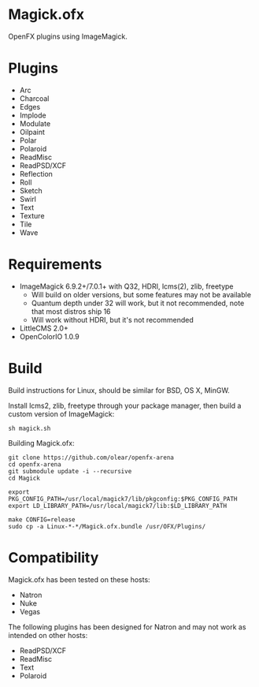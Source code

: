 Magick.ofx
==========

OpenFX plugins using ImageMagick.

Plugins
=======

 * Arc
 * Charcoal
 * Edges
 * Implode
 * Modulate
 * Oilpaint
 * Polar
 * Polaroid
 * ReadMisc
 * ReadPSD/XCF
 * Reflection
 * Roll
 * Sketch
 * Swirl
 * Text
 * Texture
 * Tile
 * Wave

Requirements
============

 * ImageMagick 6.9.2+/7.0.1+ with Q32, HDRI, lcms(2), zlib, freetype
   * Will build on older versions, but some features may not be available
   * Quantum depth under 32 will work, but it not recommended, note that most distros ship 16
   * Will work without HDRI, but it's not recommended
 * LittleCMS 2.0+
 * OpenColorIO 1.0.9

Build
=====

Build instructions for Linux, should be similar for BSD, OS X, MinGW.

Install lcms2, zlib, freetype through your package manager, then build a custom version of ImageMagick:

```
sh magick.sh
```

Building Magick.ofx:

```
git clone https://github.com/olear/openfx-arena
cd openfx-arena
git submodule update -i --recursive
cd Magick

export PKG_CONFIG_PATH=/usr/local/magick7/lib/pkgconfig:$PKG_CONFIG_PATH
export LD_LIBRARY_PATH=/usr/local/magick7/lib:$LD_LIBRARY_PATH

make CONFIG=release
sudo cp -a Linux-*-*/Magick.ofx.bundle /usr/OFX/Plugins/
```

Compatibility
=============

Magick.ofx has been tested on these hosts:

 * Natron
 * Nuke
 * Vegas

The following plugins has been designed for Natron and may not work as intended on other hosts:

 * ReadPSD/XCF
 * ReadMisc
 * Text
 * Polaroid

